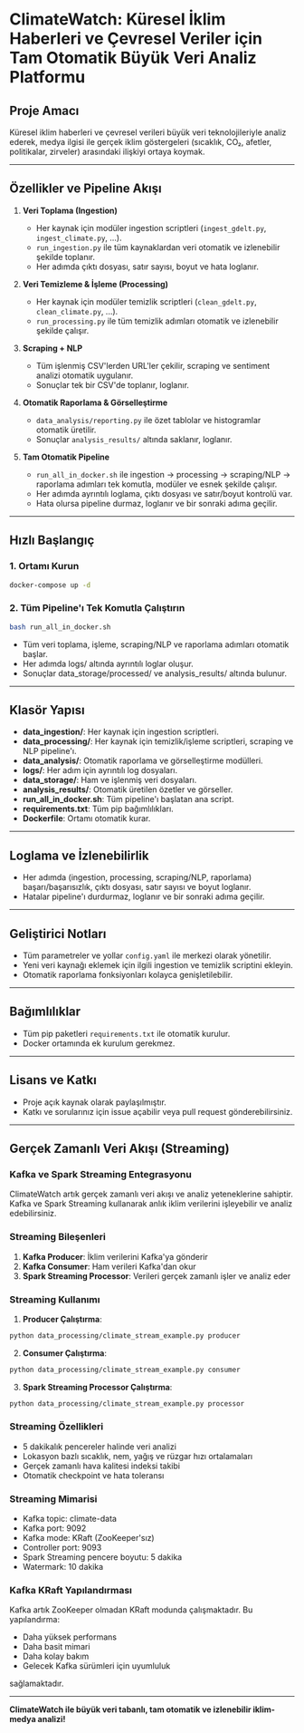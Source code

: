 # ClimateWatch: Küresel İklim Haberleri ve Çevresel Veriler için Tam Otomatik Büyük Veri Analiz Platformu

## Proje Amacı
Küresel iklim haberleri ve çevresel verileri büyük veri teknolojileriyle analiz ederek, medya ilgisi ile gerçek iklim göstergeleri (sıcaklık, CO₂, afetler, politikalar, zirveler) arasındaki ilişkiyi ortaya koymak.

---

## Özellikler ve Pipeline Akışı

1. **Veri Toplama (Ingestion)**
   - Her kaynak için modüler ingestion scriptleri (`ingest_gdelt.py`, `ingest_climate.py`, ...).
   - `run_ingestion.py` ile tüm kaynaklardan veri otomatik ve izlenebilir şekilde toplanır.
   - Her adımda çıktı dosyası, satır sayısı, boyut ve hata loglanır.

2. **Veri Temizleme & İşleme (Processing)**
   - Her kaynak için modüler temizlik scriptleri (`clean_gdelt.py`, `clean_climate.py`, ...).
   - `run_processing.py` ile tüm temizlik adımları otomatik ve izlenebilir şekilde çalışır.

3. **Scraping + NLP**
   - Tüm işlenmiş CSV'lerden URL'ler çekilir, scraping ve sentiment analizi otomatik uygulanır.
   - Sonuçlar tek bir CSV'de toplanır, loglanır.

4. **Otomatik Raporlama & Görselleştirme**
   - `data_analysis/reporting.py` ile özet tablolar ve histogramlar otomatik üretilir.
   - Sonuçlar `analysis_results/` altında saklanır, loglanır.

5. **Tam Otomatik Pipeline**
   - `run_all_in_docker.sh` ile ingestion → processing → scraping/NLP → raporlama adımları tek komutla, modüler ve esnek şekilde çalışır.
   - Her adımda ayrıntılı loglama, çıktı dosyası ve satır/boyut kontrolü var.
   - Hata olursa pipeline durmaz, loglanır ve bir sonraki adıma geçilir.

---

## Hızlı Başlangıç

### 1. Ortamı Kurun

```bash
docker-compose up -d
```

### 2. Tüm Pipeline'ı Tek Komutla Çalıştırın

```bash
bash run_all_in_docker.sh
```

- Tüm veri toplama, işleme, scraping/NLP ve raporlama adımları otomatik başlar.
- Her adımda logs/ altında ayrıntılı loglar oluşur.
- Sonuçlar data_storage/processed/ ve analysis_results/ altında bulunur.

---

## Klasör Yapısı

- **data_ingestion/**: Her kaynak için ingestion scriptleri.
- **data_processing/**: Her kaynak için temizlik/işleme scriptleri, scraping ve NLP pipeline'ı.
- **data_analysis/**: Otomatik raporlama ve görselleştirme modülleri.
- **logs/**: Her adım için ayrıntılı log dosyaları.
- **data_storage/**: Ham ve işlenmiş veri dosyaları.
- **analysis_results/**: Otomatik üretilen özetler ve görseller.
- **run_all_in_docker.sh**: Tüm pipeline'ı başlatan ana script.
- **requirements.txt**: Tüm pip bağımlılıkları.
- **Dockerfile**: Ortamı otomatik kurar.

---

## Loglama ve İzlenebilirlik

- Her adımda (ingestion, processing, scraping/NLP, raporlama) başarı/başarısızlık, çıktı dosyası, satır sayısı ve boyut loglanır.
- Hatalar pipeline'ı durdurmaz, loglanır ve bir sonraki adıma geçilir.

---

## Geliştirici Notları

- Tüm parametreler ve yollar `config.yaml` ile merkezi olarak yönetilir.
- Yeni veri kaynağı eklemek için ilgili ingestion ve temizlik scriptini ekleyin.
- Otomatik raporlama fonksiyonları kolayca genişletilebilir.

---

## Bağımlılıklar

- Tüm pip paketleri `requirements.txt` ile otomatik kurulur.
- Docker ortamında ek kurulum gerekmez.

---

## Lisans ve Katkı

- Proje açık kaynak olarak paylaşılmıştır.
- Katkı ve sorularınız için issue açabilir veya pull request gönderebilirsiniz.

---

## Gerçek Zamanlı Veri Akışı (Streaming)

### Kafka ve Spark Streaming Entegrasyonu

ClimateWatch artık gerçek zamanlı veri akışı ve analiz yeteneklerine sahiptir. Kafka ve Spark Streaming kullanarak anlık iklim verilerini işleyebilir ve analiz edebilirsiniz.

### Streaming Bileşenleri

1. **Kafka Producer**: İklim verilerini Kafka'ya gönderir
2. **Kafka Consumer**: Ham verileri Kafka'dan okur
3. **Spark Streaming Processor**: Verileri gerçek zamanlı işler ve analiz eder

### Streaming Kullanımı

1. **Producer Çalıştırma**:
```bash
python data_processing/climate_stream_example.py producer
```

2. **Consumer Çalıştırma**:
```bash
python data_processing/climate_stream_example.py consumer
```

3. **Spark Streaming Processor Çalıştırma**:
```bash
python data_processing/climate_stream_example.py processor
```

### Streaming Özellikleri

- 5 dakikalık pencereler halinde veri analizi
- Lokasyon bazlı sıcaklık, nem, yağış ve rüzgar hızı ortalamaları
- Gerçek zamanlı hava kalitesi indeksi takibi
- Otomatik checkpoint ve hata toleransı

### Streaming Mimarisi

- Kafka topic: climate-data
- Kafka port: 9092
- Kafka mode: KRaft (ZooKeeper'sız)
- Controller port: 9093
- Spark Streaming pencere boyutu: 5 dakika
- Watermark: 10 dakika

### Kafka KRaft Yapılandırması

Kafka artık ZooKeeper olmadan KRaft modunda çalışmaktadır. Bu yapılandırma:
- Daha yüksek performans
- Daha basit mimari
- Daha kolay bakım
- Gelecek Kafka sürümleri için uyumluluk

sağlamaktadır.

---

**ClimateWatch ile büyük veri tabanlı, tam otomatik ve izlenebilir iklim-medya analizi!**

